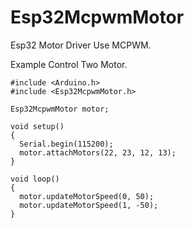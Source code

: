 # Esp32McpwmMotor
 Esp32 Motor Driver Use MCPWM.

Example Control Two Motor.

```
#include <Arduino.h>
#include <Esp32McpwmMotor.h>

Esp32McpwmMotor motor;

void setup()
{
  Serial.begin(115200);
  motor.attachMotors(22, 23, 12, 13);
}

void loop()
{
  motor.updateMotorSpeed(0, 50);
  motor.updateMotorSpeed(1, -50);
}
```